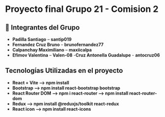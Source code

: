 # Proyecto final Grupo 21 - Comision 2

## 👥 Integrantes del Grupo

- **Padilla Santiago** – **santip019**
- **Fernandez Cruz Bruno** – **brunofernandez77**
- **Calpanchay Maximiliano** – **maxiicalpa**
- **Efimov Valentina** – **Valen-08**
-**Cruz Antonella Guadalupe** - **antocruz06**

##  Tecnologías Utilizadas en el proyecto
- **React + Vite --> npm install**
- **Bootstrap --> npm install react-bootstrap bootstrap**
- **React Router DOM -->  npm i react-router --> npm install react-router-dom**
- **Redux --> npm install @reduxjs/toolkit react-redux** 
- **React icon --> npm install react-icons**